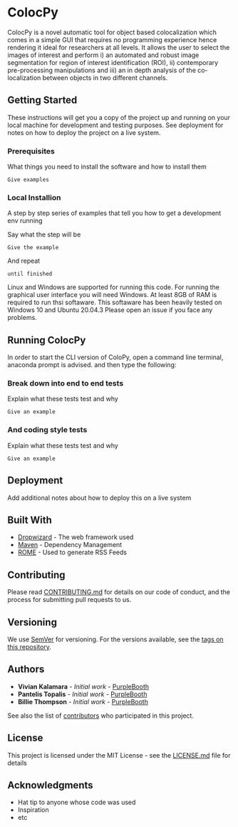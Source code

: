 # ColocPy

  ColocPy is  a novel automatic tool for object based colocalization which comes in a simple GUI that requires no programming experience hence rendering it ideal for researchers at all levels. It allows the user to select the images of interest and perform i) an automated and robust image segmentation for region of interest identification (ROI), ii) contemporary pre-processing manipulations and iii) an in depth analysis of the co-localization between objects in two different channels.  
	


## Getting Started

These instructions will get you a copy of the project up and running on your local machine for development and testing purposes. See deployment for notes on how to deploy the project on a live system.

### Prerequisites

What things you need to install the software and how to install them

```
Give examples
```

### Local Installion 

A step by step series of examples that tell you how to get a development env running

Say what the step will be

```
Give the example
```

And repeat

```
until finished
```

Linux and Windows are supported for running this code. For running the graphical user interface you will need Windows. At least 8GB of RAM is required to run thsi softaware. This softaware has been heavily tested on Windows 10 and Ubuntu 20.04.3  Please open an issue if you face any problems.
## Running ColocPy
In order to start the CLI version of ColoPy, open a command line terminal, anaconda prompt is advised. and then type the following:
### Break down into end to end tests

Explain what these tests test and why

```
Give an example
```

### And coding style tests

Explain what these tests test and why

```
Give an example
```

## Deployment

Add additional notes about how to deploy this on a live system

## Built With

* [Dropwizard](http://www.dropwizard.io/1.0.2/docs/) - The web framework used
* [Maven](https://maven.apache.org/) - Dependency Management
* [ROME](https://rometools.github.io/rome/) - Used to generate RSS Feeds

## Contributing

Please read [CONTRIBUTING.md](https://gist.github.com/PurpleBooth/b24679402957c63ec426) for details on our code of conduct, and the process for submitting pull requests to us.

## Versioning

We use [SemVer](http://semver.org/) for versioning. For the versions available, see the [tags on this repository](https://github.com/your/project/tags). 

## Authors

* **Vivian Kalamara** - *Initial work* - [PurpleBooth](https://github.com/PurpleBooth)
* **Pantelis Topalis** - *Initial work* - [PurpleBooth](https://github.com/PurpleBooth)
* **Billie Thompson** - *Initial work* - [PurpleBooth](https://github.com/PurpleBooth)

See also the list of [contributors](https://github.com/your/project/contributors) who participated in this project.

## License

This project is licensed under the MIT License - see the [LICENSE.md](LICENSE.md) file for details

## Acknowledgments

* Hat tip to anyone whose code was used
* Inspiration
* etc

